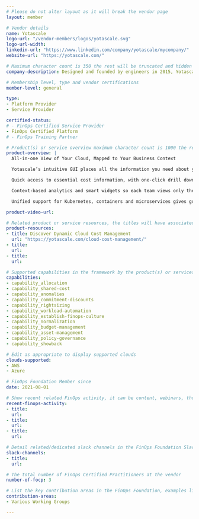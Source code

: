 ```yaml
---
# Please do not alter layout as it will break the vendor page
layout: member

# Vendor details
name: Yotascale
logo-url: "/vendor-members/logos/yotascale.svg"
logo-url-width:
linkedin-url: "https://www.linkedin.com/company/yotascale/mycompany/"
website-url: "https://yotascale.com/"

# Maximum character count is 350 the rest will be truncated and hidden automatically on your page
company-description: Designed and founded by engineers in 2015, Yotascale optimizes the world's cloud computing spend, making cloud computing profitable and sustainable, for every organization. It creates cloud cost visibility and enables resource transparency by empowering engineering teams. Yotascale's next-generation cloud cost management solution identifies resource waste, enables cross-functional collaboration, improves optimization by 5x, and reduces yearly costs by 50%.

# Membership level, type and vendor certifications
member-level: general

type:
- Platform Provider
- Service Provider

certified-status:
# - FinOps Certified Service Provider
- FinOps Certified Platform
# - FinOps Training Partner

# Product(s) or service overview maximum character count is 1000 the rest will be truncated and hidden automatically on your page
product-overview: |
  All-in-one View of Your Cloud, Mapped to Your Business Context

  Yotascale’s intuitive GUI places all the information you need about your cloud costs at your fingertips.

  Quick access to essential cost information, with one-click drill down to business units, teams, applications and more.

  Context-based analytics and smart widgets so each team views only the data they need, at the level they need

  Unified support for Kubernetes, containers and microservices gives granular reporting of all your costs in a single view.

product-video-url:

# Related product or service resources, the titles will have associated URLs, e.g. product
product-resources:
- title: Discover Dynamic Cloud Cost Management
  url: "https://yotascale.com/cloud-cost-management/"
- title:
  url:
- title:
  url:

# Supported capabilities in the framework by the product(s) or services. Match the page-identifier per capability in order for the capability to show up on the vendor page.
capabilities:
- capability_allocation
- capability_shared-cost
- capability_anomalies
- capability_commitment-discounts
- capability_rightsizing
- capability_workload-automation
- capability_establish-finops-culture
- capability_normalization
- capability_budget-management
- capability_asset-management
- capability_policy-governance
- capability_showback

# Edit as appropriate to display supported clouds
clouds-supported:
- AWS
- Azure

# FinOps Foundation Member since
date: 2021-08-01

# Show recent related FinOps activity, it can be content, webinars, thought leadership and include external links
recent-finops-activity:
- title:
  url:
- title:
  url:
- title:
  url:

# Detail related/dedicated slack channels in the FinOps Foundation Slack
slack-channels:
- title:
  url:

# The total number of FinOps Certified Practitioners at the vendor
number-of-focp: 3

# List the key contribution areas in the FinOps Foundation, examples listed
contribution-areas:
- Various Working Groups

---
```


